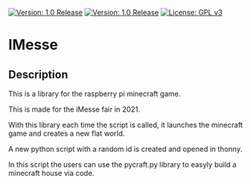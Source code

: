 [![Version: 1.0 Release](https://shields.io/badge/Level-%20Basic-green.svg)](https://github.com/smasgl/IMesse)
[![Version: 1.0 Release](https://shields.io/badge/Version-2.0%20Release-green.svg)](https://github.com/smasgl/IMesse)
[![License: GPL v3](https://shields.io/badge/License-GPL%20v3-blue.svg)](https://www.gnu.org/licenses/gpl-3.0)

# IMesse

## Description

This is a library for the raspberry pi minecraft game.

This is made for the iMesse fair in 2021.

With this library each time the script is called, it launches the minecraft game and creates a new flat world.

A new python script with a random id is created and opened in thonny.

In this script the users can use the pycraft.py library to easyly build a minecraft house via code.
